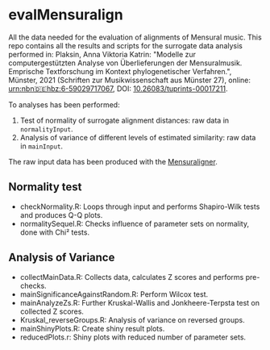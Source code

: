 # evalMensuralign
All the data needed for the evaluation of alignments of Mensural music.
This repo contains all the results and scripts for the surrogate data analysis performed in:
Plaksin, Anna Viktoria Katrin: "Modelle zur computergestützten Analyse von Überlieferungen 
der Mensuralmusik. Emprische Textforschung im Kontext phylogenetischer Verfahren.", Münster, 2021 
(Schriften zur Musikwissenschaft aus Münster 27), online: [urn:nbn:de:hbz:6-59029717067](http://nbn-resolving.de/urn:nbn:de:hbz:6-59029717067), DOI: [10.26083/tuprints-00017211](https://doi.org/10.26083/tuprints-00017211).

To analyses has been performed:
1. Test of normality of surrogate alignment distances: raw data in `normalityInput`. 
2. Analysis of variance of different levels of estimated similarity: raw data in `mainInput`.

The raw input data has been produced with the [Mensuraligner](https://github.com/annplaksin/Mensuralinger).

## Normality test

* checkNormality.R: Loops through input and performs Shapiro-Wilk tests and produces Q-Q plots.
* normalitySequel.R: Checks influence of parameter sets on normality, done with Chi² tests.

## Analysis of Variance

* collectMainData.R: Collects data, calculates Z scores and performs pre-checks.
* mainSignificanceAgainstRandom.R: Perform Wilcox test.
* mainAnalyzeZs.R: Further Kruskal-Wallis and Jonkheere-Terpsta test on collected Z scores.
* Kruskal_reverseGroups.R: Analysis of variance on reversed groups.
* mainShinyPlots.R: Create shiny result plots.
* reducedPlots.r: Shiny plots with reduced number of parameter sets.
